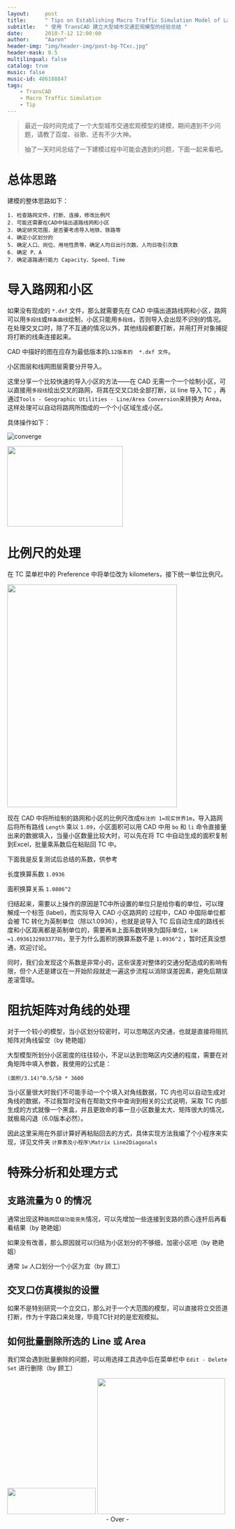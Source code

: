 ```yaml
---
layout:     post
title:      " Tips on Establishing Macro Traffic Simulation Model of Large Urban Area by TransCAD "
subtitle:   " 使用 TransCAD 建立大型城市交通宏观模型的经验总结 "
date:       2018-7-12 12:00:00
author:     "Aaron"
header-img: "img/header-img/post-bg-TCxc.jpg"
header-mask: 0.5
multilingual: false
catalog: true
music: false
music-id: 486188847
tags:
    - TransCAD
    - Macro Traffic Simulation
    - Tip
---
```


> 最近一段时间完成了一个大型城市交通宏观模型的建模，期间遇到不少问题，请教了百度、谷歌、还有不少大神。
>
> 抽了一天时间总结了一下建模过程中可能会遇到的问题，下面一起来看吧。


# 总体思路

建模的整体思路如下：

	1. 检查路网文件，打断、连接，修改比例尺
	2. 可能还需要在CAD中描出道路线网和小区
	3. 确定研究范围，是否要考虑导入地铁、铁路等
	4. 确定小区划分的
	5. 确定人口、岗位、用地性质等，确定人均日出行次数、人均日吸引次数
	6. 确定 P、A
	7. 确定道路通行能力 Capacity、Speed、Time


# 导入路网和小区

如果没有现成的 ```*.dxf``` 文件，那么就需要先在 CAD 中描出道路线网和小区，路网可以用```多段线```或```样条曲线```绘制，小区只能用```多段线```，否则导入会出现不识别的情况。在处理交叉口时，除了不互通的情况以外，其他线段都要打断，并用打开对象捕捉将打断的线条连接起来。

CAD 中描好的图在应存为最低版本的```L12版本的  *.dxf 文件```。

小区图层和线网图层需要分开导入。

这里分享一个比较快速的导入小区的方法——在 CAD 无需一个一个绘制小区，可以直接用```多段线```绘出交叉的路网，将其在交叉口处全部打断，以 line 导入 TC ，再通过```Tools - Geographic Utilities - Line/Area Conversion```来转换为 Area，这样处理可以自动将路网所围成的一个个小区域生成小区。

具体操作如下：

![converge](/img/in-post/2018-7-12-TCxc/converge.png)

<img src="/img/in-post/2018-7-12-TCxc/converge2.png" width="264" height="184"/>


# 比例尺的处理
在 TC 菜单栏中的 Preference 中将单位改为 kilometers，接下统一单位比例尺。

<img src="/img/in-post/2018-7-12-TCxc/kilometers.png" width="388" height="510"/>


现在 CAD 中将所绘制的路网和小区的比例尺改成```标注的 1=现实世界1m```，导入路网后将所有路线 ```Length``` 乘以 ```1.09```，小区面积可以用 CAD 中用 ```bo``` 和 ```li``` 命令直接量出来的数据填入，当量小区数量比较大时，可以先在将 TC 中自动生成的面积复制到Excel，批量乘系数后在粘贴回 TC 中。

下面我是反复测试后总结的系数，供参考

长度换算系数		```1.0936```

面积换算关系		```1.0806^2```

归结起来，需要以上操作的原因是TC中所设置的单位只是给你看的单位，可以理解成一个标签 (label)，而实际导入 CAD 小区路网的 过程中，CAD 中国际单位都会被 TC 转化为英制单位（除以1.0936），也就是说导入 TC 后自动生成的路线长度和小区距离都是英制单位的，需要再```乘```上面系数转换为国际单位，```1米=1.0936132983377码```，至于为什么面积的换算系数不是 ```1.0936^2``` ，暂时还真没想通，欢迎讨论。

同时，我们会发现这个系数是非常小的，这些误差对整体的交通分配造成的影响有限，但个人还是建议在一开始阶段就走一遍这步流程以消除误差因素，避免后期误差滚雪球。


# 阻抗矩阵对角线的处理

对于一个较小的模型，当小区划分较密时，可以忽略区内交通，也就是直接将阻抗矩阵对角线留空（by 艳艳姐）

大型模型所划分小区密度的往往较小，不足以达到忽略区内交通的程度，需要在对角矩阵中填入参数，我使用的公式是：

```
(面积/3.14)^0.5/50 * 3600
```

当小区量很大时我们不可能手动一个个填入对角线数据，TC 内也可以自动生成对角线的数据，不过我暂时没有在帮助文件中查询到相关的公式说明，采取 TC 内部生成的方式就像一个黑盒，并且更致命的事一旦小区数量太大、矩阵很大的情况，就极易闪退（6.0版本必然）。

因此这里采用在外部计算好再粘贴回去的方式，具体实现方法我编了个小程序来实现，详见文件夹 ```计算表及小程序\Matrix Line2Diagonals```


# 特殊分析和处理方式

## 支路流量为 0 的情况

通常出现这种```路网层级功能丧失```情况，可以先增加一些连接到支路的质心连杆后再看看结果（by 艳艳姐）

如果没有改善，那么原因就可以归结为小区划分的不够细，加密小区吧（by 艳艳姐）

通常 ```1w``` 人口划分一个小区为宜（by 顾工）

## 交叉口仿真模拟的设置

如果不是特别研究一个立交口，那么对于一个大范围的模型，可以直接将立交匝道打断，作为十字路口来处理，毕竟TC针对的是宏观模拟。

## 如何批量删除所选的 Line 或 Area

我们常会遇到批量删除的问题，可以用选择工具选中后在菜单栏中 ```Edit - Delete Set``` 进行删除（by 顾工）

<img src="/img/in-post/2018-7-12-TCxc/selecttool.png" width="202" height="60"/>

<img src="/img/in-post/2018-7-12-TCxc/deleteset.png" width="292" height="311"/>



<center>- Over -</center>
